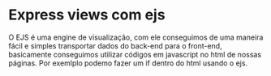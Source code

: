 # Express views com ejs

O EJS é uma engine de visualização, com ele conseguimos de uma maneira fácil e simples transportar dados do back-end para o front-end, basicamente conseguimos utilizar códigos em javascript no html de nossas páginas.
Por exemlplo podemo fazer um if dentro do html usando o ejs.
